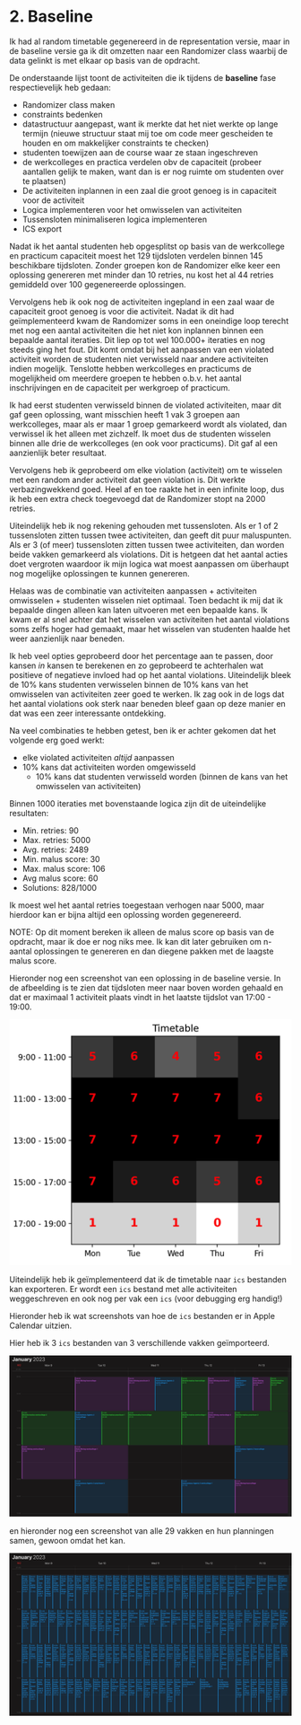 # 2. Baseline
Ik had al random timetable gegenereerd in de representation versie, maar in de
baseline versie ga ik dit omzetten naar een Randomizer class waarbij de data
gelinkt is met elkaar op basis van de opdracht.

De onderstaande lijst toont de activiteiten die ik tijdens de **baseline** fase
respectievelijk heb gedaan:
- Randomizer class maken
- constraints bedenken
- datastructuur aangepast, want ik merkte dat het niet werkte op lange termijn
  (nieuwe structuur staat mij toe om code meer gescheiden te houden en om
  makkelijker constraints te checken)
- studenten toewijzen aan de course waar ze staan ingeschreven
- de werkcolleges en practica verdelen obv de capaciteit (probeer aantallen
  gelijk te maken, want dan is er nog ruimte om studenten over te plaatsen)
- De activiteiten inplannen in een zaal die groot genoeg is in capaciteit voor
  de activiteit
- Logica implementeren voor het omwisselen van activiteiten
- Tussensloten minimaliseren logica implementeren
- ICS export

Nadat ik het aantal studenten heb opgesplitst op basis van de werkcollege en
practicum capaciteit moest het 129 tijdsloten verdelen binnen 145 beschikbare
tijdsloten. Zonder groepen kon de Randomizer elke keer een oplossing genereren
met minder dan 10 retries, nu kost het al 44 retries gemiddeld over 100
gegenereerde oplossingen.

Vervolgens heb ik ook nog de activiteiten ingepland in een zaal waar de
capaciteit groot genoeg is voor die activiteit. Nadat ik dit had geïmplementeerd
kwam de Randomizer soms in een oneindige loop terecht met nog een aantal
activiteiten die het niet kon inplannen binnen een bepaalde aantal iteraties.
Dit liep op tot wel 100.000+ iteraties en nog steeds ging het fout. Dit komt
omdat bij het aanpassen van een violated activiteit worden de studenten niet
verwisseld naar andere activiteiten indien mogelijk. Tenslotte hebben
werkcolleges en practicums de mogelijkheid om meerdere groepen te hebben o.b.v.
het aantal inschrijvingen en de capaciteit per werkgroep of practicum.

Ik had eerst studenten verwisseld binnen de violated activiteiten, maar dit gaf
geen oplossing, want misschien heeft 1 vak 3 groepen aan werkcolleges, maar als
er maar 1 groep gemarkeerd wordt als violated, dan verwissel ik het alleen met
zichzelf. Ik moet dus de studenten wisselen binnen alle drie de werkcolleges (en
ook voor practicums). Dit gaf al een aanzienlijk beter resultaat.

Vervolgens heb ik geprobeerd om elke violation (activiteit) om te wisselen met
een random ander activiteit dat geen violation is. Dit werkte verbazingwekkend
goed. Heel af en toe raakte het in een infinite loop, dus ik heb een extra check
toegevoegd dat de Randomizer stopt na 2000 retries.

Uiteindelijk heb ik nog rekening gehouden met tussensloten. Als er 1 of 2
tussensloten zitten tussen twee activiteiten, dan geeft dit puur maluspunten.
Als er 3 (of meer) tussensloten zitten tussen twee activiteiten, dan worden
beide vakken gemarkeerd als violations. Dit is hetgeen dat het aantal acties
doet vergroten waardoor ik mijn logica wat moest aanpassen om überhaupt nog
mogelijke oplossingen te kunnen genereren.

Helaas was de combinatie van activiteiten aanpassen + activiteiten omwisselen +
studenten wisselen niet optimaal. Toen bedacht ik mij dat ik bepaalde dingen
alleen kan laten uitvoeren met een bepaalde kans. Ik kwam er al snel achter dat
het wisselen van activiteiten het aantal violations soms zelfs hoger had
gemaakt, maar het wisselen van studenten haalde het weer aanzienlijk naar
beneden.

Ik heb veel opties geprobeerd door het percentage aan te passen, door kansen
*in* kansen te berekenen en zo geprobeerd te achterhalen wat positieve of
negatieve invloed had op het aantal violations. Uiteindelijk bleek de 10% kans
studenten verwisselen binnen de 10% kans van het omwisselen van activiteiten
zeer goed te werken. Ik zag ook in de logs dat het aantal violations ook sterk
naar beneden bleef gaan op deze manier en dat was een zeer interessante
ontdekking.

Na veel combinaties te hebben getest, ben ik er achter gekomen dat het volgende
erg goed werkt:
- elke violated activiteiten *altijd* aanpassen
- 10% kans dat activiteiten worden omgewisseld
    - 10% kans dat studenten verwisseld worden (binnen de kans van het omwisselen van activiteiten)

Binnen 1000 iteraties met bovenstaande logica zijn dit de uiteindelijke resultaten:
- Min. retries: 90
- Max. retries: 5000
- Avg. retries: 2489
- Min. malus score: 30
- Max. malus score: 106
- Avg malus score: 60
- Solutions: 828/1000

Ik moest wel het aantal retries toegestaan verhogen naar 5000, maar hierdoor kan
er bijna altijd een oplossing worden gegenereerd.

NOTE: Op dit moment bereken ik alleen de malus score op basis van de opdracht,
maar ik doe er nog niks mee. Ik kan dit later gebruiken om n-aantal oplossingen
te genereren en dan diegene pakken met de laagste malus score.

Hieronder nog een screenshot van een oplossing in de baseline versie. In de
afbeelding is te zien dat tijdsloten meer naar boven worden gehaald en dat er
maximaal 1 activiteit plaats vindt in het laatste tijdslot van 17:00 - 19:00.

![heatmap](./heatmap.png)

Uiteindelijk heb ik geïmplementeerd dat ik de timetable naar `ics` bestanden kan
exporteren. Er wordt een `ics` bestand met alle activiteiten weggeschreven en
ook nog per vak een `ics` (voor debugging erg handig!)

Hieronder heb ik wat screenshots van hoe de `ics` bestanden er in Apple Calendar
uitzien.

Hier heb ik 3 `ics` bestanden van 3 verschillende vakken geïmporteerd.

![ics partial](./ics-partial.png)

en hieronder nog een screenshot van alle 29 vakken en hun planningen samen,
gewoon omdat het kan.

![ics full](./ics-full.png)

